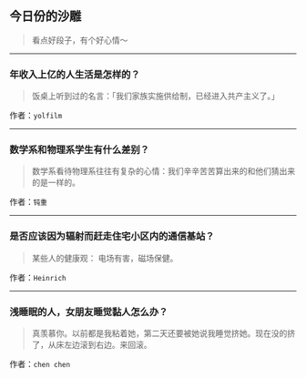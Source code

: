 ## 今日份的沙雕

> 看点好段子，有个好心情～


 
---

### 年收入上亿的人生活是怎样的？

> 饭桌上听到过的名言：「我们家族实施供给制，已经进入共产主义了。」


作者：`yolfilm`

---

### 数学系和物理系学生有什么差别？

> 数学系看待物理系往往有复杂的心情：我们辛辛苦苦算出来的和他们猜出来的是一样的。


作者：`钝重`

---

### 是否应该因为辐射而赶走住宅小区内的通信基站？

> 某些人的健康观： 电场有害，磁场保健。


作者：`Heinrich`

---

### 浅睡眠的人，女朋友睡觉黏人怎么办？

> 真羡慕你。以前都是我粘着她，第二天还要被她说我睡觉挤她。现在没的挤了，从床左边滚到右边。来回滚。


作者：`chen chen`